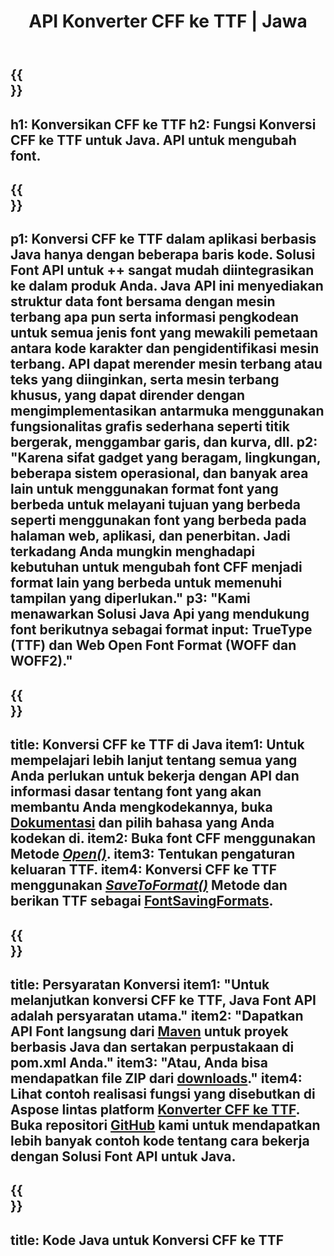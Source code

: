﻿---
translation: true
template: /_templates/conversion-child-java.md
title: API Konverter CFF ke TTF | Jawa
description: Konversi CFF ke TTF menggunakan Java API di Windows dan Linux. Integrasikan fungsionalitas konversi font CFF ke TTF asli ini ke dalam solusi Anda sendiri.
keywords: cff ke ttf java api, solusi java cff2ttf, cff ke ttf java
url: /java/conversion/cff-to-ttf/
family: font
platformtag: java
feature: conversion
otherformats: WOFF WOFF2
---

{{<section banner>}}
---
h1: Konversikan CFF ke TTF
h2: Fungsi Konversi CFF ke TTF untuk Java. API untuk mengubah font.
---

{{<section overview>}}
---
p1: Konversi CFF ke TTF dalam aplikasi berbasis Java hanya dengan beberapa baris kode. Solusi Font API untuk ++ sangat mudah diintegrasikan ke dalam produk Anda. Java API ini menyediakan struktur data font bersama dengan mesin terbang apa pun serta informasi pengkodean untuk semua jenis font yang mewakili pemetaan antara kode karakter dan pengidentifikasi mesin terbang. API dapat merender mesin terbang atau teks yang diinginkan, serta mesin terbang khusus, yang dapat dirender dengan mengimplementasikan antarmuka menggunakan fungsionalitas grafis sederhana seperti titik bergerak, menggambar garis, dan kurva, dll.
p2: "Karena sifat gadget yang beragam, lingkungan, beberapa sistem operasional, dan banyak area lain untuk menggunakan format font yang berbeda untuk melayani tujuan yang berbeda seperti menggunakan font yang berbeda pada halaman web, aplikasi, dan penerbitan. Jadi terkadang Anda mungkin menghadapi kebutuhan untuk mengubah font CFF menjadi format lain yang berbeda untuk memenuhi tampilan yang diperlukan."
p3: "Kami menawarkan Solusi Java Api yang mendukung font berikutnya sebagai format input: TrueType (TTF) dan Web Open Font Format (WOFF dan WOFF2)."
---

{{<section feature1>}}
---
title: Konversi CFF ke TTF di Java
item1: Untuk mempelajari lebih lanjut tentang semua yang Anda perlukan untuk bekerja dengan API dan informasi dasar tentang font yang akan membantu Anda mengkodekannya, buka [Dokumentasi](https://docs.aspose.com/font/) dan pilih bahasa yang Anda kodekan di.
item2: Buka font CFF menggunakan Metode [*Open()*](https://reference.aspose.com/font/java/com.aspose.font/Font#open-com.aspose.font.FontDefinition-).
item3: Tentukan pengaturan keluaran TTF.
item4: Konversi CFF ke TTF menggunakan [*SaveToFormat()*](https://reference.aspose.com/font/Java/com.aspose.font/Font#saveToFormat-java.io.OutputStream-com.aspose.font.FontSavingFormats-) Metode dan berikan TTF sebagai [FontSavingFormats](https://reference.aspose.com/font/Java/com.aspose.font/FontSavingFormats).
---

{{<section feature2>}}
---
title: Persyaratan Konversi
item1: "Untuk melanjutkan konversi CFF ke TTF, Java Font API adalah persyaratan utama."
item2: "Dapatkan API Font langsung dari [Maven](https://repository.aspose.com/webapp/#/artifacts/browse/tree/General/repo/com/aspose/aspose-font) untuk proyek berbasis Java dan sertakan perpustakaan di pom.xml Anda."
item3: "Atau, Anda bisa mendapatkan file ZIP dari [downloads](https://downloads.aspose.com/font/java)."
item4: Lihat contoh realisasi fungsi yang disebutkan di Aspose lintas platform [Konverter CFF ke TTF](https://products.aspose.app/font/conversion/cff-to-ttf). Buka repositori [GitHub](https://github.com/aspose-font/Aspose.Font-Documentation/tree/master/java-examples) kami untuk mendapatkan lebih banyak contoh kode tentang cara bekerja dengan Solusi Font API untuk Java.
---

{{<section codeexample>}}
---
title: Kode Java untuk Konversi CFF ke TTF
---
